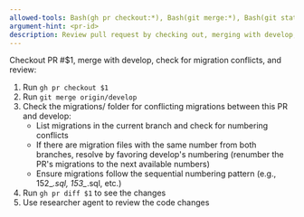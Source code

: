 ```yaml
---
allowed-tools: Bash(gh pr checkout:*), Bash(git merge:*), Bash(git status:*), Bash(gh pr diff:*), Bash(ls:*), Bash(grep:*), Task
argument-hint: <pr-id>
description: Review pull request by checking out, merging with develop, and analyzing
---
```


Checkout PR #$1, merge with develop, check for migration conflicts, and review:

1. Run `gh pr checkout $1`
2. Run `git merge origin/develop`
3. Check the migrations/ folder for conflicting migrations between this PR and develop:
   - List migrations in the current branch and check for numbering conflicts
   - If there are migration files with the same number from both branches, resolve by favoring develop's numbering (renumber the PR's migrations to the next available numbers)
   - Ensure migrations follow the sequential numbering pattern (e.g., 152_*.sql, 153_*.sql, etc.)
4. Run `gh pr diff $1` to see the changes
5. Use researcher agent to review the code changes